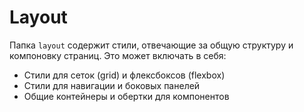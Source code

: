 # Layout

Папка `layout` содержит стили, отвечающие за общую структуру и компоновку страниц. Это может включать в себя:

- Стили для сеток (grid) и флексбоксов (flexbox)
- Стили для навигации и боковых панелей
- Общие контейнеры и обертки для компонентов
